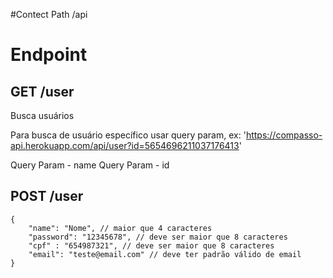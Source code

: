 #Contect Path
/api


# Endpoint

## GET /user 

Busca usuários

Para busca de usuário específico usar query param, ex: 'https://compasso-api.herokuapp.com/api/user?id=5654696211037176413'

Query Param - name
Query Param - id


## POST /user
```
{
    "name": "Nome", // maior que 4 caracteres
    "password": "12345678", // deve ser maior que 8 caracteres
    "cpf" : "654987321", // deve ser maior que 8 caracteres
    "email": "teste@email.com" // deve ter padrão válido de email
}
```

